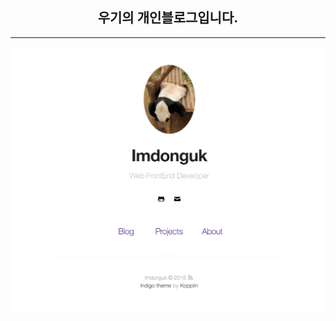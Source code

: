 <p align="center">
    <h2 align="center">우기의 개인블로그입니다.</h2>
</p>

***



<p align="center">
    <img src="./assets/screen-shot.png" />
</p>

